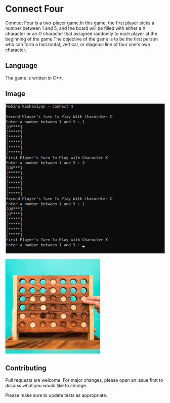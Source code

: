 # Connect Four  

Connect Four is a two-player game.In this game, the first player picks a number between 1 and 5, and the board will be filled with either a X character or an O character that assigned randomly to each player at the beginning of the game.The objective of the game is to be the first person who can form a horizontal, vertical, or diagonal line of four one's own character.

## Language

The game is written in C++.

## Image

<img src="screenshot.png"></img> 

<img src="connect.gif"></img> 



## Contributing
Pull requests are welcome. For major changes, please open an issue first to discuss what you would like to change.

Please make sure to update tests as appropriate.
